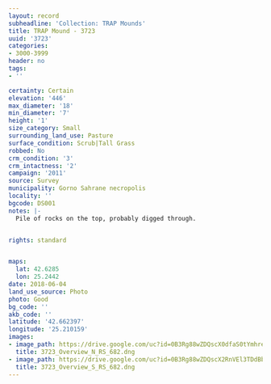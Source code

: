 ```yaml
---
layout: record
subheadline: 'Collection: TRAP Mounds'
title: TRAP Mound - 3723
uuid: '3723'
categories:
- 3000-3999
header: no
tags:
- ''

certainty: Certain
elevation: '446'
max_diameter: '18'
min_diameter: '7'
height: '1'
size_category: Small
surrounding_land_use: Pasture
surface_condition: Scrub|Tall Grass
robbed: No
crm_condition: '3'
crm_intactness: '2'
campaign: '2011'
source: Survey
municipality: Gorno Sahrane necropolis
locality: ''
bgcode: DS001
notes: |-
  Pile of rocks on the top, probably digged through.


rights: standard


maps:
  lat: 42.6285
  lon: 25.2442
date: 2018-06-04
land_use_source: Photo
photo: Good
bg_code: ''
akb_code: ''
latitude: '42.662397'
longitude: '25.210159'
images:
- image_path: https://drive.google.com/uc?id=0B3Rg88wZDQscX0dfaS0tYmhreFk
  title: 3723_Overview_N_RS_682.dng
- image_path: https://drive.google.com/uc?id=0B3Rg88wZDQscX2RnVEl3TDdBbkU
  title: 3723_Overview_S_RS_682.dng
---
```

